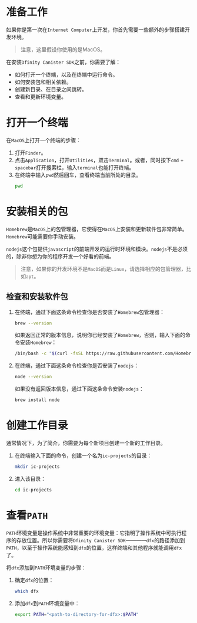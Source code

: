 # 准备工作

如果你是第一次在`Internet Computer`上开发，你首先需要一些额外的步骤搭建开发环境。

> 注意，这里假设你使用的是MacOS。

在安装`Dfinity Canister SDK`之前，你需要了解：

- 如何打开一个终端，以及在终端中运行命令。
- 如何安装包和相关依赖。
- 创建新目录、在目录之间跳转。
- 查看和更新环境变量。

# 打开一个终端

在`MacOS`上打开一个终端的步骤：

1. 打开`Finder`。
2. 点击`Application`，打开`Utilities`，双击`Terminal`。或者，同时按下`cmd` + `spacebar`打开搜索栏，输入`terminal`也能打开终端。
3. 在终端中输入`pwd`然后回车，查看终端当前所处的目录。
    ``` bash
    pwd
    ```    

# 安装相关的包

`Homebrew`是`MacOS`上的包管理器，它使得在`MacOS`上安装和更新软件包非常简单。`Homebrew`可能需要你手动安装。

`nodejs`这个包提供`javascript`的前端开发的运行时环境和模块。`nodejs`不是必须的，除非你想为你的程序开发一个好看的前端。

> 注意，如果你的开发环境不是`MacOS`而是`Linux`，请选择相应的包管理器，比如`apt`。

## 检查和安装软件包

1. 在终端，通过下面这条命令检查你是否安装了`Homebrew`包管理器：
    ``` bash
    brew --version
    ```

    如果返回正常的版本信息，说明你已经安装了`Homebrew`，否则，输入下面的命令安装`Homebrew`：
    ``` bash
    /bin/bash -c "$(curl -fsSL https://raw.githubusercontent.com/Homebrew/install/master/install.sh)"
    ```    
2. 在终端，通过下面这条命令检查你是否安装了`nodejs`：
    ``` bash
    node --version
    ```
    如果没有返回版本信息，通过下面这条命令安装`nodejs`：
    ``` bash
    brew install node
    ```

# 创建工作目录

通常情况下，为了简介，你需要为每个新项目创建一个新的工作目录。

1. 在终端输入下面的命令，创建一个名为`ic-projects`的目录：
    ``` bash
    mkdir ic-projects
    ```
2. 进入该目录：
    ``` bash
    cd ic-projects
    ```

# 查看`PATH`

`PATH`环境变量是操作系统中非常重要的环境变量：它指明了操作系统中可执行程序的存放位置。所以你需要将`Dfinity Canister SDK`————`dfx`的路径添加到`PATH`，以至于操作系统能感知到`dfx`的位置，这样终端和其他程序就能调用`dfx`了。

将`dfx`添加到`PATH`环境变量的步骤：

1. 确定`dfx`的位置：
    ``` bash
    which dfx
    ```
2. 添加`dfx`到`PATH`环境变量中：
    ``` bash
    export PATH="<path-to-directory-for-dfx>:$PATH"
    ```
